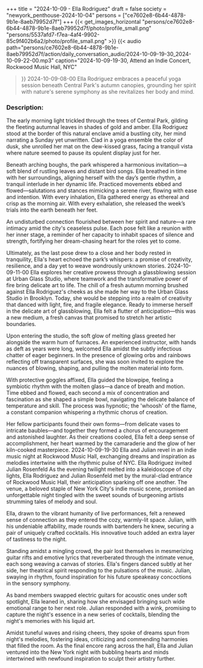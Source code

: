 +++
title = "2024-10-09 - Ella Rodriguez"
draft = false
society = "newyork_penthouse-2024-10-04"
persons = ["ce7602e8-6b44-4878-9b1e-8aeb79952d7f"]
+++
{{< get_images_horizontal "persons/ce7602e8-6b44-4878-9b1e-8aeb79952d7f/photo/profile_small.png" "persons/5537afd7-f7ea-4af4-9902-85c9f402b6a2/photo/profile_small.png" >}}
{{< audio
    path="persons/ce7602e8-6b44-4878-9b1e-8aeb79952d7f/action/daily_conversation_audio/2024-10-09-19-30_2024-10-09-22-00.mp3" 
    caption="2024-10-09-19-30, Attend an Indie Concert, Rockwood Music Hall, NYC"
>}}
2024-10-09-08-00
Ella Rodriguez embraces a peaceful yoga session beneath Central Park's autumn canopies, grounding her spirit with nature's serene symphony as she revitalizes her body and mind.
### Description:

The early morning light trickled through the trees of Central Park, gilding the fleeting autumnal leaves in shades of gold and amber. Ella Rodriguez stood at the border of this natural enclave amid a bustling city, her mind narrating a Sunday yet unwritten. Clad in a yoga ensemble the color of dusk, she unrolled her mat on the dew-kissed grass, facing a tranquil vista where nature seemed to pause its opulent display just for her.

Beneath arching boughs, the park whispered a harmonious invitation—a soft blend of rustling leaves and distant bird songs. Ella breathed in time with her surroundings, aligning herself with the day’s gentle rhythm, a tranquil interlude in her dynamic life. Practiced movements ebbed and flowed—salutations and stances mimicking a serene river, flowing with ease and intention. With every inhalation, Ella gathered energy as ethereal and crisp as the morning air. With every exhalation, she released the week’s trials into the earth beneath her feet.

An undisturbed connection flourished between her spirit and nature—a rare intimacy amid the city's ceaseless pulse. Each pose felt like a reunion with her inner stage, a reminder of her capacity to inhabit spaces of silence and strength, fortifying her dream-chasing heart for the roles yet to come.

Ultimately, as the last pose drew to a close and her body rested in tranquility, Ella's heart echoed the park’s whispers: a promise of creativity, resilience, and a day yet to weave wondrously unknown stories.
2024-10-09-11-00
Ella explores her creative prowess through a glassblowing session at Urban Glass Studio, where teamwork and the transformative power of fire bring delicate art to life.
The chill of a fresh autumn morning brushed against Ella Rodriguez's cheeks as she made her way to the Urban Glass Studio in Brooklyn. Today, she would be stepping into a realm of creativity that danced with light, fire, and fragile elegance. Ready to immerse herself in the delicate art of glassblowing, Ella felt a flutter of anticipation—this was a new medium, a fresh canvas that promised to stretch her artistic boundaries.

Upon entering the studio, the soft glow of melting glass greeted her alongside the warm hum of furnaces. An experienced instructor, with hands as deft as years were long, welcomed Ella amidst the subtly infectious chatter of eager beginners. In the presence of glowing orbs and rainbows reflecting off transparent surfaces, she was soon invited to explore the nuances of blowing, shaping, and pulling the molten material into form.

With protective goggles affixed, Ella guided the blowpipe, feeling a symbiotic rhythm with the molten glass—a dance of breath and motion. Time ebbed and flowed, each second a mix of concentration and fascination as she shaped a simple bowl, navigating the delicate balance of temperature and skill. The process was hypnotic; the 'whoosh' of the flame, a constant companion whispering a rhythmic chorus of creation. 

Her fellow participants found their own forms—from delicate vases to intricate baubles—and together they formed a chorus of encouragement and astonished laughter. As their creations cooled, Ella felt a deep sense of accomplishment, her heart warmed by the camaraderie and the glow of her kiln-cooked masterpiece.
2024-10-09-19-30
Ella and Julian revel in an indie music night at Rockwood Music Hall, exchanging dreams and inspiration as melodies intertwine with the rhythmic pulse of NYC.
Ella Rodriguez invited Julian Rosenfeld
As the evening twilight melted into a kaleidoscope of city lights, Ella Rodriguez and Julian Rosenfeld met by the mural-clad entrance of Rockwood Music Hall, their anticipation sparking off one another. The venue, a beloved staple of New York City's indie music scene, promised an unforgettable night tingled with the sweet sounds of burgeoning artists strumming tales of melody and soul.

Ella, drawn to the vibrant humanity of live performances, felt a renewed sense of connection as they entered the cozy, warmly-lit space. Julian, with his undeniable affability, made rounds with bartenders he knew, securing a pair of uniquely crafted cocktails. His innovative touch added an extra layer of tastiness to the night.

Standing amidst a mingling crowd, the pair lost themselves in mesmerizing guitar rifts and emotive lyrics that reverberated through the intimate venue, each song weaving a canvas of stories. Ella's fingers danced subtly at her side, her theatrical spirit responding to the pulsations of the music. Julian, swaying in rhythm, found inspiration for his future speakeasy concoctions in the sensory symphony.

As band members swapped electric guitars for acoustic ones under soft spotlight, Ella leaned in, sharing how she envisaged bringing such wide emotional range to her next role. Julian responded with a wink, promising to capture the night's essence in a new series of cocktails, blending the night's memories with his liquid art.

Amidst tuneful waves and rising cheers, they spoke of dreams spun from night's melodies, fostering ideas, criticizing and commending harmonies that filled the room. As the final encore rang across the hall, Ella and Julian ventured into the New York night with bubbling hearts and minds intertwined with newfound inspiration to sculpt their artistry further.

